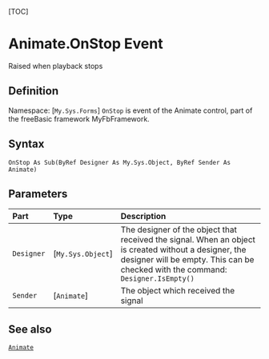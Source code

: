 [TOC]
# Animate.OnStop Event
Raised when playback stops
## Definition
Namespace: [`My.Sys.Forms`]
`OnStop` is event of the Animate control, part of the freeBasic framework MyFbFramework.
## Syntax
```freeBasic
OnStop As Sub(ByRef Designer As My.Sys.Object, ByRef Sender As Animate)
```

## Parameters

|Part|Type|Description|
| :------------ | :------------ | :------------ |
|`Designer`|[`My.Sys.Object`]|The designer of the object that received the signal. When an object is created without a designer, the designer will be empty. This can be checked with the command: `Designer.IsEmpty()`|
|`Sender`|[`Animate`]|The object which received the signal|

## See also
[`Animate`](Animate.md)
